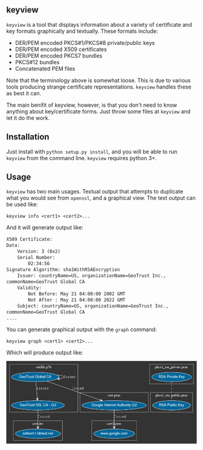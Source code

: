 keyview
-------

`keyview` is a tool that displays information about a variety of certificate and
key formats graphically and textually. These formats include:

- DER/PEM encoded PKCS#1/PKCS#8 private/public keys
- DER/PEM encoded X509 certificates
- DER/PEM encoded PKCS7 bundles
- PKCS#12 bundles
- Concatenated PEM files

Note that the terminology above is somewhat loose. This is due to various tools
producing strange certificate representations. `keyview` handles these as best
it can.

The main benifit of keyview, however, is that you don't need to know anything about
key/certificate forms. Just throw some files at `keyview` and let it do the work.

Installation
------------

Just install with `python setup.py install`, and you will be able to run `keyview` from the
command line. `keyview` requires python 3+.

Usage
-----

`keyview` has two main usages. Textual output that attempts to duplicate what you
would see from `openssl`, and a graphical view. The text output can be used like:

    keyview info <cert1> <cert2>...

And it will generate output like:

    X509 Certificate:
    Data:
        Version: 3 (0x2)
        Serial Number:
            02:34:56
    Signature Algorithm: sha1WithRSAEncryption
        Issuer: countryName=US, organizationName=GeoTrust Inc., commonName=GeoTrust Global CA
        Validity:
            Not Before: May 21 04:00:00 2002 GMT
            Not After : May 21 04:00:00 2022 GMT
        Subject: countryName=US, organizationName=GeoTrust Inc., commonName=GeoTrust Global CA
    ....

You can generate graphical output with the `graph` command:

    keyview graph <cert1> <cert2>...

Which will produce output like:

![graph example](resources/example.png)
